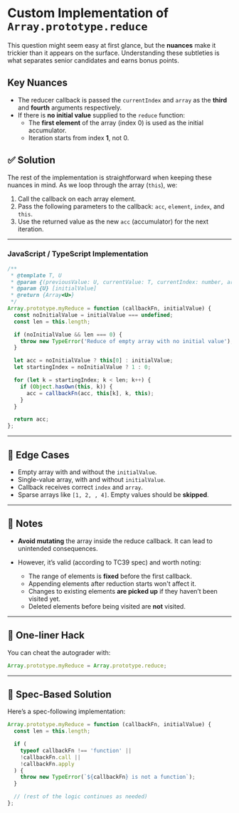 
# Custom Implementation of `Array.prototype.reduce`

This question might seem easy at first glance, but the **nuances** make it trickier than it appears on the surface. Understanding these subtleties is what separates senior candidates and earns bonus points.

## Key Nuances

- The reducer callback is passed the `currentIndex` and `array` as the **third** and **fourth** arguments respectively.
- If there is **no initial value** supplied to the `reduce` function:
  - The **first element** of the array (index 0) is used as the initial accumulator.
  - Iteration starts from index **1**, not 0.

## ✅ Solution

The rest of the implementation is straightforward when keeping these nuances in mind. As we loop through the array (`this`), we:

1. Call the callback on each array element.
2. Pass the following parameters to the callback: `acc`, `element`, `index`, and `this`.
3. Use the returned value as the new `acc` (accumulator) for the next iteration.

---

### JavaScript / TypeScript Implementation

```ts
/**
 * @template T, U
 * @param {(previousValue: U, currentValue: T, currentIndex: number, array: T[]) => U} callbackFn
 * @param {U} [initialValue]
 * @return {Array<U>}
 */
Array.prototype.myReduce = function (callbackFn, initialValue) {
  const noInitialValue = initialValue === undefined;
  const len = this.length;

  if (noInitialValue && len === 0) {
    throw new TypeError('Reduce of empty array with no initial value');
  }

  let acc = noInitialValue ? this[0] : initialValue;
  let startingIndex = noInitialValue ? 1 : 0;

  for (let k = startingIndex; k < len; k++) {
    if (Object.hasOwn(this, k)) {
      acc = callbackFn(acc, this[k], k, this);
    }
  }

  return acc;
};
```

---

## 🧪 Edge Cases

- Empty array with and without the `initialValue`.
- Single-value array, with and without `initialValue`.
- Callback receives correct `index` and `array`.
- Sparse arrays like `[1, 2, , 4]`. Empty values should be **skipped**.

---

## 📌 Notes

- **Avoid mutating** the array inside the reduce callback. It can lead to unintended consequences.
- However, it’s valid (according to TC39 spec) and worth noting:

  - The range of elements is **fixed** before the first callback.
  - Appending elements after reduction starts won't affect it.
  - Changes to existing elements **are picked up** if they haven’t been visited yet.
  - Deleted elements before being visited are **not** visited.

---

## 🧠 One-liner Hack

You can cheat the autograder with:

```js
Array.prototype.myReduce = Array.prototype.reduce;
```

---

## 📜 Spec-Based Solution

Here’s a spec-following implementation:

```js
Array.prototype.myReduce = function (callbackFn, initialValue) {
  const len = this.length;

  if (
    typeof callbackFn !== 'function' ||
    !callbackFn.call ||
    !callbackFn.apply
  ) {
    throw new TypeError(`${callbackFn} is not a function`);
  }

  // (rest of the logic continues as needed)
};
```
